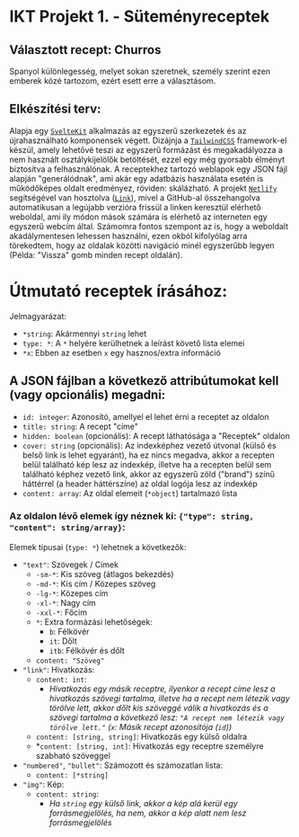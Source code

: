 # IKT Projekt 1. - Süteményreceptek

## Választott recept: Churros

  Spanyol különlegesség, melyet sokan szeretnek, személy szerint ezen emberek közé tartozom, ezért esett erre a választásom.

## Elkészítési terv:
  Alapja egy [`SvelteKit`](https://kit.svelte.dev/) alkalmazás az egyszerű szerkezetek és az újrahasználható komponensek végett. Dizájnja a [`TailwindCSS`](https://tailwindcss.com/) framework-el készül, amely lehetővé teszi az egyszerű formázást és megakadályozza a nem használt osztálykijelölők betöltését, ezzel egy még gyorsabb élményt biztosítva a felhasználónak. A receptekhez tartozó weblapok egy JSON fájl alapján "generálódnak", ami akár egy adatbázis használata esetén is működőképes oldalt eredményez, röviden: skálázható. A projekt [`Netlify`](https://netlify.com/) segítségével van hosztolva ([`Link`](https://neu-iktprojekt-receptek-2023.netlify.app/)), mivel a GitHub-al összehangolva automatikusan a legújabb verzióra frissül a linken keresztül elérhető weboldal, ami ily módon mások számára is elérhető az interneten egy egyszerű webcím által. Számomra fontos szempont az is, hogy a weboldalt akadálymentesen lehessen használni, ezen okból kifolyólag arra törekedtem, hogy az oldalak közötti navigáció minél egyszerűbb legyen (Példa: "Vissza" gomb minden recept oldalán).

# Útmutató receptek írásához:
Jelmagyarázat:
- `*string`: Akármennyi `string` lehet
- `type: *`: A `*` helyére kerülhetnek a leírást követő lista elemei
- `*x`: Ebben az esetben `x` egy hasznos/extra információ

## A JSON fájlban a következő attribútumokat kell (vagy opcionális) megadni:
- `id: integer`: Azonosító, amellyel el lehet érni a receptet az oldalon
- `title: string`: A recept "címe"
- `hidden: boolean` (opcionális): A recept láthatósága a "Receptek" oldalon
- `cover: string` (opcionális): Az indexképhez vezető útvonal (külső és belső link is lehet egyaránt), ha ez nincs megadva, akkor a recepten belül található kép lesz az indexkép, illetve ha a recepten belül sem található képhez vezető link, akkor az egyszerű zöld ("brand") színű háttérrel (a header háttérszíne) az oldal logója lesz az indexkép
- `content: array`: Az oldal elemeit (`*object`) tartalmazó lista
### Az oldalon lévő elemek így néznek ki: `{"type": string, "content": string/array}`:
Elemek típusai (`type: *`) lehetnek a következők:
- `"text"`: Szövegek / Címek
  - `-sm-*`: Kis szöveg (átlagos bekezdés)
  - `-md-*`: Kis cím / Közepes szöveg
  - `-lg-*`: Közepes cím
  - `-xl-*`: Nagy cím
  - `-xxl-*`: Főcím
  - `*`: Extra formázási lehetőségek:
    - `b`: Félkövér
    - `it`: Dőlt
    - `itb`: Félkövér és dőlt
  - `content: "Szöveg"`
- `"link"`: Hivatkozás:
  - `content: int`:
    - *Hivatkozás egy másik receptre, ilyenkor a recept címe lesz a hivatkozás szövegi tartalma, illetve ha a recept nem létezik vagy törölve lett, akkor dőlt kis szöveggé válik a hivatkozás és a szövegi tartalma a következő lesz: `"A recept nem létezik vagy törölve lett."` (`x`: Másik recept azonosítója (`id`))*
  - `content: [string, string]`: Hivatkozás egy külső oldalra
  - *`content: [string, int]`: Hivatkozás egy receptre személyre szabható szöveggel
- `"numbered"`, `"bullet"`: Számozott és számozatlan lista:
  - `content: [*string]`
- `"img"`: Kép:
  - `content: string`:
    - *Ha `string` egy külső link, akkor a kép alá kerül egy forrásmegjelölés, ha nem, akkor a kép alatt nem lesz forrásmegjelölés*
